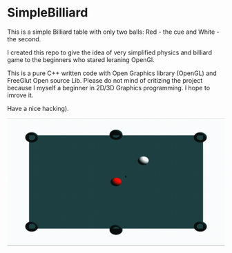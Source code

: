 # SimpleBilliard
This is a simple Billiard table with only two balls: Red - the cue and White - the second.

I created this repo to give the idea of very simplified physics and billiard game to the beginners who
stared leraning OpenGl.

This is a pure C++ written code with Open Graphics library (OpenGL) and FreeGlut Open source Lib.
Please do not mind of critizing the project because I myself a beginner in 2D/3D Graphics programming. I hope to imrove it.

Have a nice hacking).

[![Download Demo](https://github.com/GitJonibek/SimpleBilliard/blob/master/GifMaker_20200731154513020.gif)](https://github.com/GitJonibek/SimpleBilliard/blob/master/Practice%20Window.mp4)
